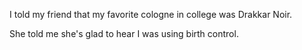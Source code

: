 I told my friend that my favorite cologne in college was Drakkar Noir. 

She told me she's glad to hear I was using birth control.